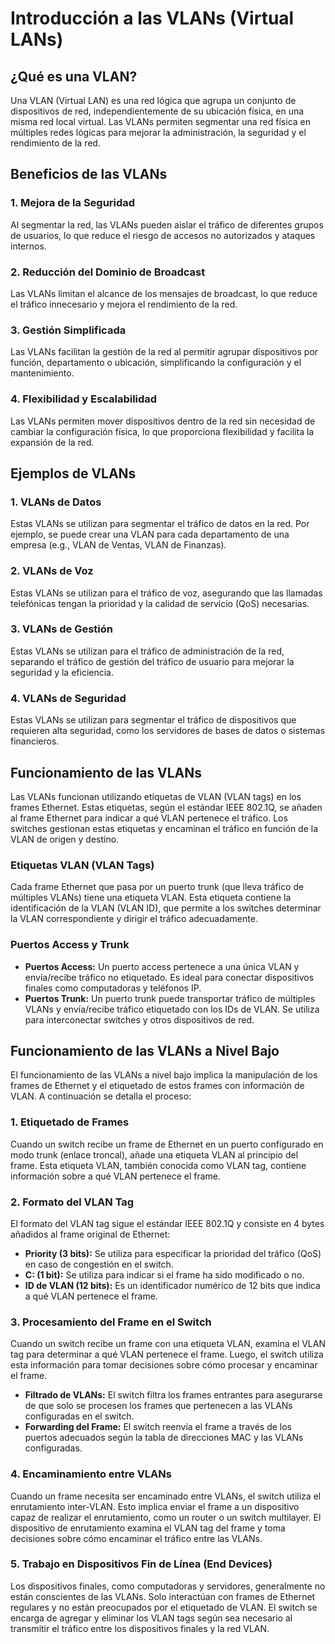 # Introducción a las VLANs (Virtual LANs)

## ¿Qué es una VLAN?

Una VLAN (Virtual LAN) es una red lógica que agrupa un conjunto de dispositivos de red, independientemente de su ubicación física, en una misma red local virtual. Las VLANs permiten segmentar una red física en múltiples redes lógicas para mejorar la administración, la seguridad y el rendimiento de la red.

## Beneficios de las VLANs

### 1. **Mejora de la Seguridad**
Al segmentar la red, las VLANs pueden aislar el tráfico de diferentes grupos de usuarios, lo que reduce el riesgo de accesos no autorizados y ataques internos.

### 2. **Reducción del Dominio de Broadcast**
Las VLANs limitan el alcance de los mensajes de broadcast, lo que reduce el tráfico innecesario y mejora el rendimiento de la red.

### 3. **Gestión Simplificada**
Las VLANs facilitan la gestión de la red al permitir agrupar dispositivos por función, departamento o ubicación, simplificando la configuración y el mantenimiento.

### 4. **Flexibilidad y Escalabilidad**
Las VLANs permiten mover dispositivos dentro de la red sin necesidad de cambiar la configuración física, lo que proporciona flexibilidad y facilita la expansión de la red.

## Ejemplos de VLANs

### 1. **VLANs de Datos**
Estas VLANs se utilizan para segmentar el tráfico de datos en la red. Por ejemplo, se puede crear una VLAN para cada departamento de una empresa (e.g., VLAN de Ventas, VLAN de Finanzas).

### 2. **VLANs de Voz**
Estas VLANs se utilizan para el tráfico de voz, asegurando que las llamadas telefónicas tengan la prioridad y la calidad de servicio (QoS) necesarias.

### 3. **VLANs de Gestión**
Estas VLANs se utilizan para el tráfico de administración de la red, separando el tráfico de gestión del tráfico de usuario para mejorar la seguridad y la eficiencia.

### 4. **VLANs de Seguridad**
Estas VLANs se utilizan para segmentar el tráfico de dispositivos que requieren alta seguridad, como los servidores de bases de datos o sistemas financieros.

## Funcionamiento de las VLANs

Las VLANs funcionan utilizando etiquetas de VLAN (VLAN tags) en los frames Ethernet. Estas etiquetas, según el estándar IEEE 802.1Q, se añaden al frame Ethernet para indicar a qué VLAN pertenece el tráfico. Los switches gestionan estas etiquetas y encaminan el tráfico en función de la VLAN de origen y destino.

### Etiquetas VLAN (VLAN Tags)

Cada frame Ethernet que pasa por un puerto trunk (que lleva tráfico de múltiples VLANs) tiene una etiqueta VLAN. Esta etiqueta contiene la identificación de la VLAN (VLAN ID), que permite a los switches determinar la VLAN correspondiente y dirigir el tráfico adecuadamente.

### Puertos Access y Trunk

- **Puertos Access:** Un puerto access pertenece a una única VLAN y envía/recibe tráfico no etiquetado. Es ideal para conectar dispositivos finales como computadoras y teléfonos IP.
- **Puertos Trunk:** Un puerto trunk puede transportar tráfico de múltiples VLANs y envía/recibe tráfico etiquetado con los IDs de VLAN. Se utiliza para interconectar switches y otros dispositivos de red.

## Funcionamiento de las VLANs a Nivel Bajo

El funcionamiento de las VLANs a nivel bajo implica la manipulación de los frames de Ethernet y el etiquetado de estos frames con información de VLAN. A continuación se detalla el proceso:

### 1. Etiquetado de Frames

Cuando un switch recibe un frame de Ethernet en un puerto configurado en modo trunk (enlace troncal), añade una etiqueta VLAN al principio del frame. Esta etiqueta VLAN, también conocida como VLAN tag, contiene información sobre a qué VLAN pertenece el frame.

### 2. Formato del VLAN Tag

El formato del VLAN tag sigue el estándar IEEE 802.1Q y consiste en 4 bytes añadidos al frame original de Ethernet:

- **Priority (3 bits):** Se utiliza para especificar la prioridad del tráfico (QoS) en caso de congestión en el switch.
- **C: (1 bit):** Se utiliza para indicar si el frame ha sido modificado o no. 
- **ID de VLAN (12 bits):** Es un identificador numérico de 12 bits que indica a qué VLAN pertenece el frame.

### 3. Procesamiento del Frame en el Switch

Cuando un switch recibe un frame con una etiqueta VLAN, examina el VLAN tag para determinar a qué VLAN pertenece el frame. Luego, el switch utiliza esta información para tomar decisiones sobre cómo procesar y encaminar el frame.

- **Filtrado de VLANs:** El switch filtra los frames entrantes para asegurarse de que solo se procesen los frames que pertenecen a las VLANs configuradas en el switch.
- **Forwarding del Frame:** El switch reenvía el frame a través de los puertos adecuados según la tabla de direcciones MAC y las VLANs configuradas.

### 4. Encaminamiento entre VLANs

Cuando un frame necesita ser encaminado entre VLANs, el switch utiliza el enrutamiento inter-VLAN. Esto implica enviar el frame a un dispositivo capaz de realizar el enrutamiento, como un router o un switch multilayer. El dispositivo de enrutamiento examina el VLAN tag del frame y toma decisiones sobre cómo encaminar el tráfico entre las VLANs.

### 5. Trabajo en Dispositivos Fin de Línea (End Devices)

Los dispositivos finales, como computadoras y servidores, generalmente no están conscientes de las VLANs. Solo interactúan con frames de Ethernet regulares y no están preocupados por el etiquetado de VLAN. El switch se encarga de agregar y eliminar los VLAN tags según sea necesario al transmitir el tráfico entre los dispositivos finales y la red VLAN.



